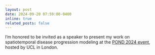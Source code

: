 ```yaml
---
layout: post
date: 2024-09-20 07:59:00-0400
inline: true
related_posts: false
---
```


I’m honored to be invited as a speaker to present my work on spatiotemporal disease progression modeling at the [POND 2024 event](https://pond2024.pondmodels.net/), hosted by UCL in London.